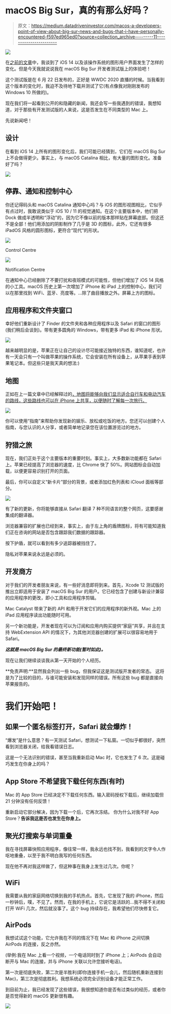 # macOS Big Sur，真的有那么好吗？

> 原文：<https://medium.datadriveninvestor.com/macos-a-developers-point-of-view-about-big-sur-news-and-bugs-that-i-have-personally-encountered-f597ed965ed0?source=collection_archive---------11----------------------->

![](img/1bbab1dcfd19bab0c4127de3c709655c.png)

在[之前的文章](http://bit.ly/2Nz5Fwo)中，我谈到了 iOS 14 以及该操作系统的图形用户界面发生了怎样的变化。但是今天我就说说我在 macOS Big Sur 开发者测试版上的体验吧！

这个测试版是在 6 月 22 日发布的，正好是 WWDC 2020 直播的时候。当我看到这个版本的变化时，我迫不及待地下载并测试了它(有点像我对刚刚发布的 Windows 10 所做的)。

现在我们将一起看到公开的和隐藏的新闻，我还会写一些我遇到的错误，我想知道，对于那些有开发测试版的人来说，这是否发生在不同类型的 Mac 上。

先说新闻吧！

## **设计**

在看到 iOS 14 上所有的图形变化后，我们可能已经猜到，它们在 macOS Big Sur 上不会做得更少。事实上，与 macOS Catalina 相比，有大量的图形变化。准备好了吗？

![](img/d205f4770f3136f0298ad10d5b918965.png)

## **停靠、通知和控制中心**

你还记得码头和 macOS Catalina 通知中心吗？与 iOS 的图形视图相比，它似乎有点过时，我敢说类似于 iOS 10 / 11 的视觉通知。在这个主要版本中，他们把 Dock 做成半透明和“浮动”的，因为它不像以前的版本那样贴在屏幕底部。但这还不是全部！他们用添加的阴影制作了几乎是 3D 的图标，此外，它还有很多 iPadOS 风格的圆形图标，更符合“现代”的形状。

![](img/14433227124989d056aa4b48c993a546.png)

Control Centre

![](img/6a0bbf0da22dddd4463b73b209944e57.png)

Notification Centre

在通知中心已经删除了不要打扰和夜班模式的可能性，但他们增加了 iOS 14 风格的小工具。macOS 历史上第一次增加了 iPhone 和 iPad 上的控制中心，我们可以在那里找到 WiFi、蓝牙、亮度等。…除了曲目播放之外。屏幕上方的图标。

## **应用程序和文件夹窗口**

幸好他们重新设计了 Finder 的文件夹和各种应用程序以及 Safari 的窗口的图形(我们稍后会谈到)。带有更多圆角的 Windows，带有更多 iPad 和 iPhone 形状。

![](img/fb62144e092e54331552774c7eba9deb.png)

越来越明显的是，苹果正在让自己的设计尽可能接近独特的东西，谁知道呢，也许有一天会只有一个叫做苹果的操作系统，它会安装在所有设备上，从苹果手表到苹果笔记本。但这些只是我天真的想法:)

## **地图**

正如在上一篇文章中已经解释过的[，地图将能够向我们显示适合自行车和电动汽车的路线，这些路线也可以在 iPhone 上共享，以便随时了解每一次旅行。](http://bit.ly/2Nz5Fwo)

![](img/007b98a21e44620d231bf2acb452930c.png)

你可以使用“指南”来帮助你发现新的娱乐、放松或吃饭的地方。您还可以创建个人指南，与您认识的人分享，或者简单地记录您在该位置游览过的地方。

## **狩猎之旅**

现在，我们正处于这个主要版本的重要时刻。事实上，大多数新功能都在 Safari 上。苹果已经提高了浏览器的速度，比 Chrome 快了 50%。网站图标会自动加载，以便更容易识别打开的页面。

最后，你可以自定义“新卡片”部分的背景，或者添加红色列表和 iCloud 面板等部分。

![](img/061cb3a604a6bc13588177a18eb19756.png)

有了新的更新，你将能够直接从 Safari 翻译 7 种不同语言的整个网页，这要感谢集成的翻译器。

浏览器兼容的扩展也已经到来，事实上，由于左上角的盾牌图标，将有可能知道我们正在咨询的网站是否包含跟踪我们数据的跟踪器。

按下护盾，就可以看到有多少追踪器被挡住了。

隐私对苹果来说永远是必须的。

## **开发商方**

对于我们的开发者朋友来说，有一些好消息即将到来。首先，Xcode 12 测试版的推出立即适用于安装了 macOS Big Sur 的用户。它已经包含了创建与新设计兼容的应用程序的更改，即小工具和应用程序剪辑。

Mac Catalyst 带来了新的 API 和用于开发它们的应用程序的新外观。Mac 上的 iPad 应用程序读出功能随时可用。

另一个新功能是，开发者现在可以为订阅和应用内购买提供“家庭”共享，并且在支持 WebExtension API 的情况下，为其他浏览器创建的扩展可以很容易地用于 Safari。

***这就是 macOS Big Sur 的最终新功能(暂时如此)。***

现在让我们继续谈谈我从第一天开始的个人经历。

**免责声明:**显然我会列出一些 bug，但我保证这是测试版开发者的常态。
这将是为了比较的目的，与谁可能安装和发现同样的错误。所有这些 bug 都是直接向苹果报告的。

# **我们开始吧！**

## 如果一个匿名标签打开，Safari 就会爆炸！

“爆发”是什么意思？有一天测试 Safari，想测试一下私窗。一切似乎都很好，突然看到浏览器关闭，给我看错误日志。

这是一个无法识别的错误，甚至当我重新启动 Mac 时，它也发生了 6 次。这是碰巧发生在你身上的吗？

## App Store 不希望我下载任何东西(有时)

Mac 的 App Store 已经决定不下载任何东西。输入密码授权下载后，继续加载但 21 分钟没有任何反馈！

重新启动它部分解决，因为下载一个后，它再次冻结。
你为什么对我不好 App Store？**告诉我这是否也发生在你身上。**

## 聚光灯搜索与单词重叠

我在寻找屏幕快照应用程序，像往常一样，我永远也找不到，我看到的文字令人作呕地重叠，以至于我不明白我写的任何东西。

现在他不再对我这样做了，但这种事在我身上发生过几次。你呢？

## **WiFi**

我需要从我的家庭网络切换到我的手机热点。首先，它发现了我的 iPhone，然后一秒钟后，噗，不见了。然而，在我的手机上，它说它是活跃的…我不得不关闭和打开 WiFi 几次，然后就没事了。这个 bug 持续存在，我希望他们尽快修复它。

## **AirPods**

我想试试这个功能，它允许我在不同的情况下在 Mac 和 iPhone 之间切换 AirPods 的连接，反之亦然。

(举例:我在 Mac 上看一个视频，一个电话同时到了 iPhone 上；AirPods 会自动断开与 Mac 的连接，并与 iPhone 关联以允许您接听电话)。

第一次是彻底失败，第二次是半胜利(即你连接手机一会儿，然后随机重新连接到 Mac)，第三次是彻底胜利。我想系统必须完全识别设备才能正常工作。

到目前为止，我已经发现了这些错误，我很想知道你是否有过类似的经历，或者你是否觉得新的 macOS 更新很有趣。

![](img/b8686349ef4d89ed858c8a1e818efdfc.png)